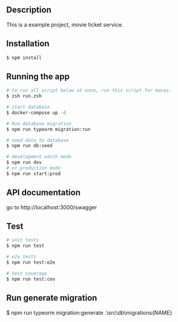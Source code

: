 ## Description

This is a example project, movie ticket service.

## Installation

```bash
$ npm install
```

## Running the app

```bash
# to run all script below at once, run this script for macos.
$ zsh run.zsh

# start database
$ docker-compose up -d

# Run database migration
$ npm run typeorm migration:run

# seed data to database
$ npm run db:seed

# development watch mode
$ npm run dev
# or production mode
$ npm run start:prod
```

## API documentation

go to http://localhost:3000/swagger

## Test

```bash
# unit tests
$ npm run test

# e2e tests
$ npm run test:e2e

# test coverage
$ npm run test:cov
```

## Run generate migration

$ npm run typeorm migration:generate .\src\db\migrations\{NAME}
